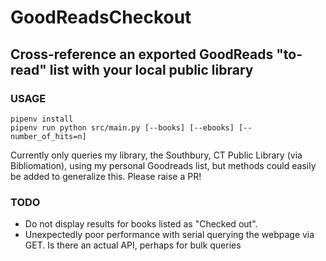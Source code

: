 # GoodReadsCheckout
## Cross-reference an exported GoodReads "to-read" list with your local public library
### USAGE
```
pipenv install
pipenv run python src/main.py [--books] [--ebooks] [--number_of_hits=n]
```

Currently only queries my library, the Southbury, CT Public Library (via Bibliomation), using my personal Goodreads list, but methods could easily be added to generalize this. Please raise a PR!

### TODO
- Do not display results for books listed as "Checked out".
- Unexpectedly poor performance with serial querying the webpage via GET. Is there an actual API, perhaps for bulk queries